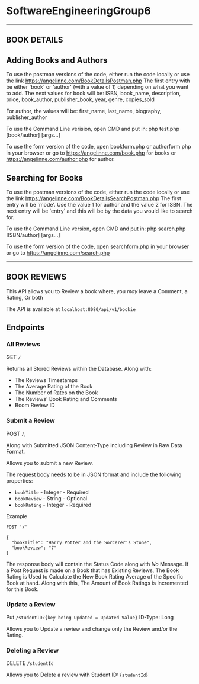 # SoftwareEngineeringGroup6

---------------------------
BOOK DETAILS
---------------------------

Adding Books and Authors
----------------------------

To use the postman versions of the code, either run the code locally or use the link https://angelinne.com/BookDetailsPostman.php
The first entry with be either 'book' or 'author' (with a value of 1) depending on what you want to add. The next values for book will be:
ISBN, 
book_name, 
description, 
price, 
book_author, 
publisher_book, 
year, 
genre, 
copies_sold

For author, the values will be:
first_name, 
last_name, 
biography, 
publisher_author

To use the Command Line verision, open CMD and put in:
php test.php [book/author] [args...]

To use the form version of the code, open bookform.php or authorform.php in your browser or go to https://angelinne.com/book.php for books or https://angelinne.com/author.php for author.


Searching for Books
----------------------------

To use the postman versions of the code, either run the code locally or use the link https://angelinne.com/BookDetailsSearchPostman.php
The first entry will be 'mode'. Use the value 1 for author and the value 2 for ISBN. The next entry will be 'entry' and this will be by the data you would like to search for. 

To use the Command Line version, open CMD and put in:
php search.php [ISBN/author] [args...]

To use the form version of the code, open searchform.php in your browser or go to https://angelinne.com/search.php

---------------------------
BOOK REVIEWS
---------------------------

This API allows you to Review a book where, you *may* leave a Comment, a Rating, Or both

The API is available at `localhost:8080/api/v1/bookie`

## Endpoints ##

### All Reviews ###

GET `/`

Returns all Stored Reviews within the Database. Along with:
- The Reviews Timestamps 
- The Average Rating of the Book
- The Number of Rates on the Book
- The Reviews' Book Rating and Comments
- Boom Review ID

### Submit a Review ###

POST `/`, 

Along with Submitted JSON Content-Type including Review in Raw Data Format.

Allows you to submit a new Review.

The request body needs to be in JSON format and include the following properties:

 - `bookTitle` - Integer - Required
 - `bookReview` - String - Optional
 - `bookRating` - Integer - Required

Example
```
POST '/'

{
  "bookTitle": "Harry Potter and the Sorcerer's Stone",
  "bookReview": "7"
}
```
The response body will contain the Status Code along with *No* Message.
If a Post Request is made on a Book that has Existing Reviews, The Book Rating is Used
to Calculate the New Book Rating Average of the Specific Book at hand. Along with this,
The Amount of Book Ratings is Incremented for this Book. 

### Update a Review ###

Put `/studentID?{key being Updated = Updated Value}` ID-Type: Long

Allows you to Update a review and change only the Review and/or the Rating.

### Deleting a Review ###

DELETE `/studentId`

Allows you to Delete a review with Student ID: {`studentId`}








